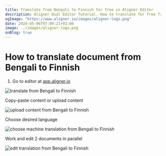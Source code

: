 ```yaml
---
title: Translate from Bengali to Finnish for free in Aligner Editor
description: Aligner Dual Editor Tutorial. How to translate for free from Bengali to Finnish. Aligner is multilingual document management platform. 
ogImage: "https://www.aligner.io/images/aligner-logo.png"
date: 2020-05-06T07:09:21+03:00
image: ../images/aligner-logo.png
onBlog: true
---
```


# How to translate document from Bengali to Finnish

1. Go to editor at [app.aligner.io](https://app.aligner.io "Aligner App web page")

![translate from Bengali to Finnish](../aligner-blank-editor.png "translate from Bengali to Finnish")

Copy-paste content or upload content

![upload content from Bengali to Finnish](../aligner-uploaded-document.png "upload content from Bengali to Finnish")

Choose desired language

![choose machine translation from Bengali to Finnish](../aligner-language-dropdown.png "choose machine translation from Bengali to Finnish")

Work and edit 2 documents in parallel

![edit translation from Bengali to Finnish](../aligner-double-sitded-editor.png "edit translation from Bengali to Finnish")


